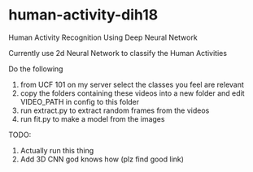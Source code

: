 # human-activity-dih18
Human Activity Recognition Using Deep Neural Network

Currently use 2d Neural Network to classify the Human Activities

Do the following 
 1. from UCF 101 on my server select the classes you feel are relevant
 2. copy the folders containing these videos into a new folder and edit VIDEO_PATH in config to this folder
 3. run extract.py to extract random frames from the videos
 4. run fit.py to make a model from the images
 

TODO:
 1. Actually run this thing
 2. Add 3D CNN god knows how (plz find good link)
